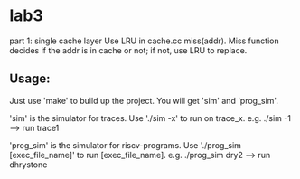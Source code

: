 # lab3
part 1: single cache layer
Use LRU in cache.cc miss(addr). Miss function decides if the addr is in cache or not; if not, use LRU to replace.

## Usage:
Just use 'make' to build up the project. You will get 'sim' and 'prog_sim'.

'sim' is the simulator for traces. Use './sim -x' to run on trace_x.
e.g. ./sim -1	--> run trace1

'prog_sim' is the simulator for riscv-programs. Use './prog_sim [exec_file_name]' to run [exec_file_name].
e.g. ./prog_sim dry2	--> run dhrystone
